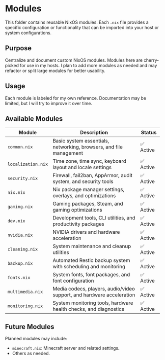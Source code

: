 # Modules

This folder contains reusable NixOS modules. Each `.nix` file provides a specific configuration or functionality that can be imported into your host or system configurations.

## Purpose

Centralize and document custom NixOS modules. Modules here are cherry-picked for use in my hosts. I plan to add more modules as needed and may refactor or split large modules for better usability.

## Usage

Each module is labeled for my own reference. Documentation may be limited, but I will try to improve it over time.

## Available Modules

| Module               | Description                                                     | Status    |
|----------------------|-----------------------------------------------------------------|-----------|
| `common.nix`         | Basic system essentials, networking, browsers, and file management | ✅ Active |
| `localization.nix`   | Time zone, time sync, keyboard layout and locale settings      | ✅ Active |
| `security.nix`       | Firewall, fail2ban, AppArmor, audit system, and security tools | ✅ Active |
| `nix.nix`            | Nix package manager settings, overlays, and optimizations      | ✅ Active |
| `gaming.nix`         | Gaming packages, Steam, and gaming optimizations               | ✅ Active |
| `dev.nix`            | Development tools, CLI utilities, and productivity packages    | ✅ Active |
| `nvidia.nix`         | NVIDIA drivers and hardware acceleration                       | ✅ Active |
| `cleaning.nix`       | System maintenance and cleanup utilities                       | ✅ Active |
| `backup.nix`         | Automated Restic backup system with scheduling and monitoring  | ✅ Active |
| `fonts.nix`          | System fonts, font packages, and font configuration            | ✅ Active |
| `multimedia.nix`     | Media codecs, players, audio/video support, and hardware acceleration | ✅ Active |
| `monitoring.nix`     | System monitoring tools, hardware health checks, and diagnostics | ✅ Active |

## Future Modules

Planned modules may include:

- `minecraft.nix`: Minecraft server and related settings.
- Others as needed.
